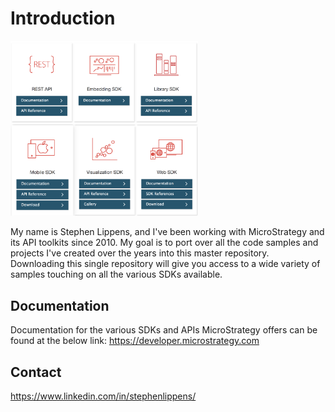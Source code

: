 # Introduction

<img src="./readmeContent/e2.png"  width="300"/><img src="./readmeContent/e3.png"  width="300"/>

My name is Stephen Lippens, and I've been working with MicroStrategy and its API toolkits since 2010. My goal is to port over all the code samples and projects I've created over the years into this master repository. Downloading this single repository will give you access to a wide variety of samples touching on all the various SDKs available.

## Documentation

Documentation for the various SDKs and APIs MicroStrategy offers can be found at the below link:
https://developer.microstrategy.com


## Contact

https://www.linkedin.com/in/stephenlippens/


